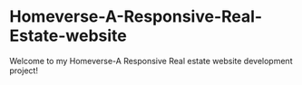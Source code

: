 # Homeverse-A-Responsive-Real-Estate-website
Welcome to my Homeverse-A Responsive Real estate website development project!
